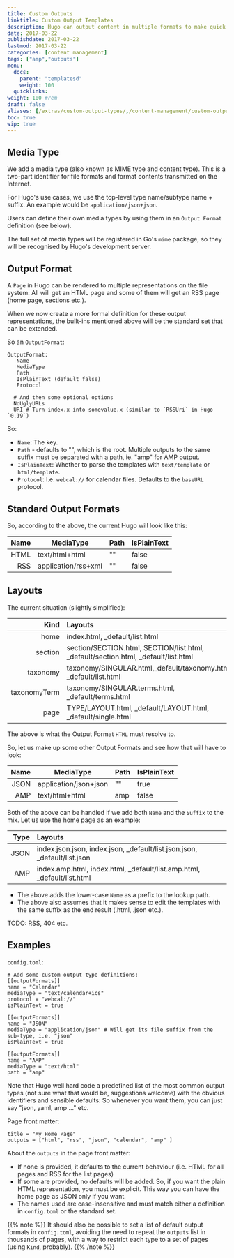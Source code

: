 ```yaml
---
title: Custom Outputs
linktitle: Custom Output Templates
description: Hugo can output content in multiple formats to make quick work of
date: 2017-03-22
publishdate: 2017-03-22
lastmod: 2017-03-22
categories: [content management]
tags: ["amp","outputs"]
menu:
  docs:
    parent: "templatesd"
    weight: 100
  quicklinks:
weight: 100	#rem
draft: false
aliases: [/extras/custom-output-types/,/content-management/custom-outputs/]
toc: true
wip: true
---
```


## Media Type

We add a  media type (also known as MIME type and content type). This is a two-part identifier for file formats and format contents transmitted on the Internet.

For Hugo's use cases, we use the top-level type name/subtype name + suffix. An example would be `application/json+json`.

Users can define their own media types by using them in an `Output Format` definition (see below).

The full set of media types will be registered in Go's `mime` package, so they will be recognised by Hugo's development server.

## Output Format

A `Page` in Hugo can be rendered to multiple representations on the file system: All will get an HTML page and some of them will get an RSS page (home page, sections etc.).

When we now create a more formal definition for these output representations, the built-ins mentioned above will be the standard set that can be extended.

So an `OutputFormat`:

```
OutputFormat:
   Name
   MediaType
   Path
   IsPlainText (default false)
   Protocol

  # And then some optional options
  NoUglyURLs
  URI # Turn index.x into somevalue.x (similar to `RSSUri` in Hugo `0.19`)
```

So:

* `Name`: The key.
* `Path` - defaults to "", which is the root. Multiple outputs to the same suffix must be separated with a path, ie. "amp" for AMP output.
* `IsPlainText`: Whether to parse the templates with `text/template` or `html/template`.
* `Protocol`: I.e. `webcal://` for calendar files. Defaults to the `baseURL` protocol.

## Standard Output Formats

So, according to the above, the current Hugo will look like this:

| Name        | MediaType           | Path  | IsPlainText
| -------------:|-------------| -----|-----|
| HTML     | text/html+html | ""  | false |
| RSS     | application/rss+xml | ""  | false |

## Layouts

The current situation (slightly simplified):

| Kind                     | Layouts
| ----------------:|:-------------|
| home                  | index.html, _default/list.html |
| section               | section/SECTION.html, SECTION/list.html, _default/section.html, _default/list.html |
| taxonomy           | taxonomy/SINGULAR.html,_default/taxonomy.html, _default/list.html |
| taxonomyTerm  |taxonomy/SINGULAR.terms.html, _default/terms.html|
| page                  | TYPE/LAYOUT.html, _default/LAYOUT.html, _default/single.html|

The above is what the Output Format `HTML` must resolve to.

So, let us make up some other Output Formats and see how that will have to look:

| Name        | MediaType           | Path  | IsPlainText
| -------------:|-------------| -----|-----|
| JSON     | application/json+json | ""  | true |
| AMP     |  text/html+html | amp  | false |

Both of the above can be handled if we add both `Name` and the `Suffix` to the mix. Let us use the home page as an example:

| Type                    | Layouts
| -----------:|:-------------|
| JSON          | index.json.json, index.json, _default/list.json.json, _default/list.json
| AMP            | index.amp.html, index.html,  _default/list.amp.html, _default/list.html

* The above adds the lower-case `Name` as a prefix to the lookup path.
* The above also assumes that it makes sense to edit the templates with the same suffix as the end result (.html, .json etc.).

TODO: RSS, 404 etc.

## Examples

`config.toml`:

```
# Add some custom output type definitions:
[[outputFormats]]
name = "Calendar"
mediaType = "text/calendar+ics"
protocol = "webcal://"
isPlainText = true

[[outputFormats]]
name = "JSON"
mediaType = "application/json" # Will get its file suffix from the sub-type, i.e. "json"
isPlainText = true

[[outputFormats]]
name = "AMP"
mediaType = "text/html"
path = "amp"

```

Note that Hugo well hard code a predefined list of the most common output types (not sure what that would be, suggestions welcome) with the obvious identifiers and sensible defaults: So whenever you want them, you can just say "json, yaml, amp ..." etc.

Page front matter:

```
title = "My Home Page"
outputs = ["html", "rss", "json", "calendar", "amp" ]
```

About the `outputs` in the page front matter:

* If none is provided, it defaults to the current behaviour (i.e. HTML for all pages and RSS for the list pages)
* If some are provided, no defaults will be added. So, if you want the plain HTML representation, you must be explicit. This way you can have the home page as JSON only if you want.
* The names used are case-insensitive and must match either a definition in `config.toml` or the standard set.

{{% note %}}
It should also be possible to set a list of default output formats in `config.toml`, avoiding the need to repeat the `outputs` list in thousands of pages, with a way to restrict each type to a set of pages (using `Kind`, probably).
{{% /note %}}
